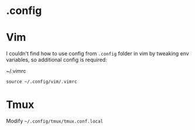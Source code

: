 # .config

# Vim

I couldn't find how to use config from `.config` folder in vim by tweaking env variables, so additional config is required:

~/.vimrc
```vim
source ~/.config/vim/.vimrc
```

# Tmux

Modify `~/.config/tmux/tmux.conf.local`
